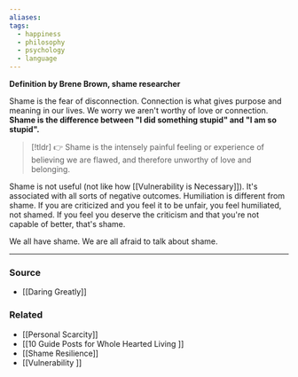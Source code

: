 ```yaml
---
aliases: 
tags:
  - happiness
  - philosophy
  - psychology
  - language
---
```

**Definition by Brene Brown, shame researcher**

Shame is the fear of disconnection. Connection is what gives purpose and meaning in our lives. We worry we aren't worthy of love or connection. **Shame is the difference between "I did something stupid" and "I am so stupid".** 

> [!tldr] 👉 Shame is the intensely painful feeling or experience of believing we are flawed, and therefore unworthy of love and belonging.

Shame is not useful (not like how [[Vulnerability is Necessary]]). It's associated with all sorts of negative outcomes. Humiliation is different from shame. If you are criticized and you feel it to be unfair, you feel humiliated, not shamed. If you feel you deserve the criticism and that you're not capable of better, that's shame.

We all have shame. We are all afraid to talk about shame. 

---

### Source
- [[Daring Greatly]]

### Related
- [[Personal Scarcity]] 
- [[10 Guide Posts for  Whole Hearted Living ]] 
- [[Shame Resilience]] 
- [[Vulnerability ]]